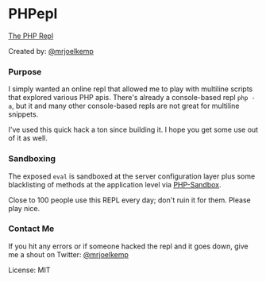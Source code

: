 PHPepl
======

[The PHP Repl](http://phpepl.cloudcontrolled.com/)

Created by: [@mrjoelkemp](http://www.twitter.com/mrjoelkemp)

### Purpose

I simply wanted an online repl that allowed me to
play with multiline scripts that explored various PHP apis. 
There's already a console-based repl `php -a`, but it and many other 
console-based repls are not great for multiline snippets.

I've used this quick hack a ton since building it. I hope you get some use out of it as well.

### Sandboxing

The exposed `eval` is sandboxed at the server configuration layer 
plus some blacklisting of methods at the application level via [PHP-Sandbox](https://github.com/fieryprophet/php-sandbox).

Close to 100 people use this REPL every day; don't ruin it for them. Please play nice.

### Contact Me

If you hit any errors or if someone hacked the repl and it goes down, give
me a shout on Twitter: [@mrjoelkemp](https://twitter.com/mrjoelkemp)


License: MIT